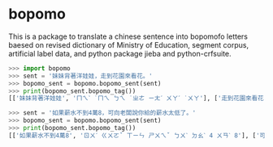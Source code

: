 # bopomo

This is a package to translate a chinese sentence into bopomofo letters baesed on revised dictionary of Ministry of Education, segment corpus, artificial label data, and python package jieba and python-crfsuite.

```python
>>> import bopomo
>>> sent = '妹妹背著洋娃娃，走到花園來看花。'
>>> bopomo_sent = bopomo.bopomo_sent(sent)
>>> print(bopomo_sent.bopomo_tag())
[['妹妹背著洋娃娃', 'ㄇㄟˋ ˙ㄇㄟ ㄅㄟ ˙ㄓㄜ ㄧㄤˊ ㄨㄚˊ ˙ㄨㄚ'], ['走到花園來看花', 'ㄗㄡˇ ㄉㄠˋ ㄏㄨㄚ ㄩㄢˊ ㄌㄞˊ ㄎㄢˋ ㄏㄨㄚ']]

>>> sent = '如果薪水不到4萬8，可向老闆說你給的薪水太低了。'
>>> bopomo_sent = bopomo.bopomo_sent(sent)
>>> print(bopomo_sent.bopomo_tag())
[['如果薪水不到4萬8', 'ㄖㄨˊ ㄍㄨㄛˇ ㄒㄧㄣ ㄕㄨㄟˇ ㄅㄨˋ ㄉㄠˋ 4 ㄨㄢˋ 8'], ['可向老闆說你給的薪水太低了', 'ㄎㄜˇ ㄒㄧㄤˋ ㄌㄠˇ ㄅㄢˇ ㄕㄨㄛ ㄋㄧˇ ㄍㄟˇ ˙ㄉㄜ ㄒㄧㄣ ㄕㄨㄟˇ ㄊㄞˋ ㄉㄧ ˙ㄌㄜ']]


```
